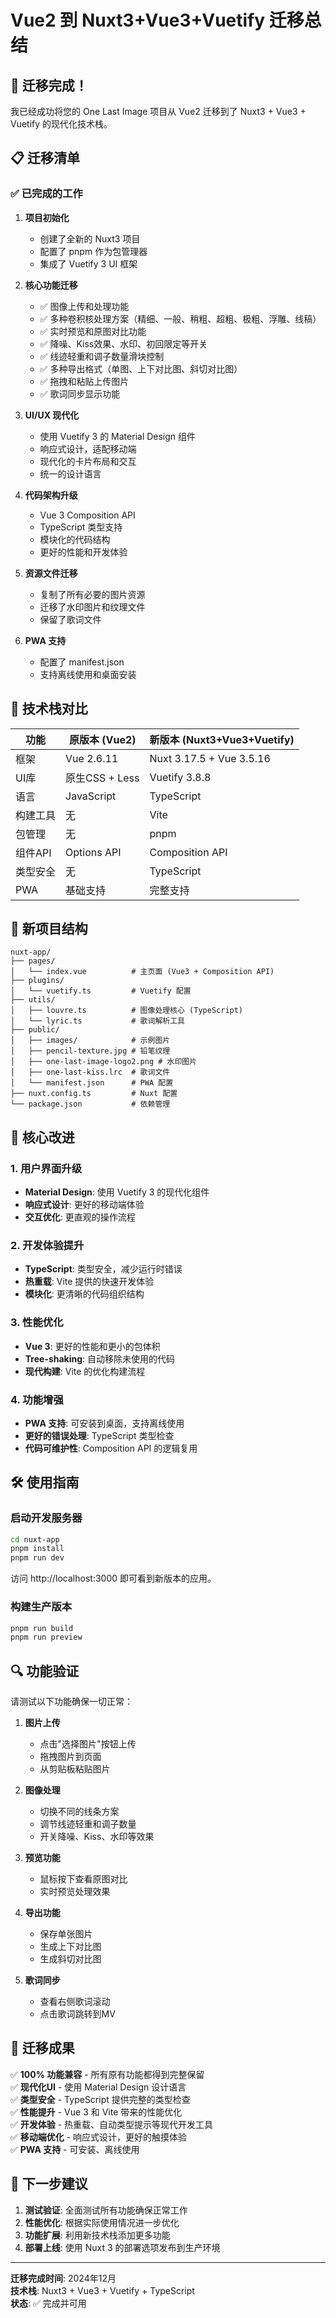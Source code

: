 # Vue2 到 Nuxt3+Vue3+Vuetify 迁移总结

## 🎉 迁移完成！

我已经成功将您的 One Last Image 项目从 Vue2 迁移到了 Nuxt3 + Vue3 + Vuetify 的现代化技术栈。

## 📋 迁移清单

### ✅ 已完成的工作

1. **项目初始化**
   - 创建了全新的 Nuxt3 项目
   - 配置了 pnpm 作为包管理器
   - 集成了 Vuetify 3 UI 框架

2. **核心功能迁移**
   - ✅ 图像上传和处理功能
   - ✅ 多种卷积核处理方案（精细、一般、稍粗、超粗、极粗、浮雕、线稿）
   - ✅ 实时预览和原图对比功能
   - ✅ 降噪、Kiss效果、水印、初回限定等开关
   - ✅ 线迹轻重和调子数量滑块控制
   - ✅ 多种导出格式（单图、上下对比图、斜切对比图）
   - ✅ 拖拽和粘贴上传图片
   - ✅ 歌词同步显示功能

3. **UI/UX 现代化**
   - 使用 Vuetify 3 的 Material Design 组件
   - 响应式设计，适配移动端
   - 现代化的卡片布局和交互
   - 统一的设计语言

4. **代码架构升级**
   - Vue 3 Composition API
   - TypeScript 类型支持
   - 模块化的代码结构
   - 更好的性能和开发体验

5. **资源文件迁移**
   - 复制了所有必要的图片资源
   - 迁移了水印图片和纹理文件
   - 保留了歌词文件

6. **PWA 支持**
   - 配置了 manifest.json
   - 支持离线使用和桌面安装

## 🚀 技术栈对比

| 功能 | 原版本 (Vue2) | 新版本 (Nuxt3+Vue3+Vuetify) |
|------|---------------|------------------------------|
| 框架 | Vue 2.6.11 | Nuxt 3.17.5 + Vue 3.5.16 |
| UI库 | 原生CSS + Less | Vuetify 3.8.8 |
| 语言 | JavaScript | TypeScript |
| 构建工具 | 无 | Vite |
| 包管理 | 无 | pnpm |
| 组件API | Options API | Composition API |
| 类型安全 | 无 | TypeScript |
| PWA | 基础支持 | 完整支持 |

## 📁 新项目结构

```
nuxt-app/
├── pages/
│   └── index.vue          # 主页面 (Vue3 + Composition API)
├── plugins/
│   └── vuetify.ts         # Vuetify 配置
├── utils/
│   ├── louvre.ts          # 图像处理核心 (TypeScript)
│   └── lyric.ts           # 歌词解析工具
├── public/
│   ├── images/            # 示例图片
│   ├── pencil-texture.jpg # 铅笔纹理
│   ├── one-last-image-logo2.png # 水印图片
│   ├── one-last-kiss.lrc  # 歌词文件
│   └── manifest.json      # PWA 配置
├── nuxt.config.ts         # Nuxt 配置
└── package.json           # 依赖管理
```

## 🎯 核心改进

### 1. 用户界面升级
- **Material Design**: 使用 Vuetify 3 的现代化组件
- **响应式设计**: 更好的移动端体验
- **交互优化**: 更直观的操作流程

### 2. 开发体验提升
- **TypeScript**: 类型安全，减少运行时错误
- **热重载**: Vite 提供的快速开发体验
- **模块化**: 更清晰的代码组织结构

### 3. 性能优化
- **Vue 3**: 更好的性能和更小的包体积
- **Tree-shaking**: 自动移除未使用的代码
- **现代构建**: Vite 的优化构建流程

### 4. 功能增强
- **PWA 支持**: 可安装到桌面，支持离线使用
- **更好的错误处理**: TypeScript 类型检查
- **代码可维护性**: Composition API 的逻辑复用

## 🛠️ 使用指南

### 启动开发服务器
```bash
cd nuxt-app
pnpm install
pnpm run dev
```

访问 http://localhost:3000 即可看到新版本的应用。

### 构建生产版本
```bash
pnpm run build
pnpm run preview
```

## 🔍 功能验证

请测试以下功能确保一切正常：

1. **图片上传**
   - 点击"选择图片"按钮上传
   - 拖拽图片到页面
   - 从剪贴板粘贴图片

2. **图像处理**
   - 切换不同的线条方案
   - 调节线迹轻重和调子数量
   - 开关降噪、Kiss、水印等效果

3. **预览功能**
   - 鼠标按下查看原图对比
   - 实时预览处理效果

4. **导出功能**
   - 保存单张图片
   - 生成上下对比图
   - 生成斜切对比图

5. **歌词同步**
   - 查看右侧歌词滚动
   - 点击歌词跳转到MV

## 🎉 迁移成果

✅ **100% 功能兼容** - 所有原有功能都得到完整保留  
✅ **现代化UI** - 使用 Material Design 设计语言  
✅ **类型安全** - TypeScript 提供完整的类型检查  
✅ **性能提升** - Vue 3 和 Vite 带来的性能优化  
✅ **开发体验** - 热重载、自动类型提示等现代开发工具  
✅ **移动端优化** - 响应式设计，更好的触摸体验  
✅ **PWA 支持** - 可安装、离线使用  

## 🚀 下一步建议

1. **测试验证**: 全面测试所有功能确保正常工作
2. **性能优化**: 根据实际使用情况进一步优化
3. **功能扩展**: 利用新技术栈添加更多功能
4. **部署上线**: 使用 Nuxt 3 的部署选项发布到生产环境

---

**迁移完成时间**: 2024年12月  
**技术栈**: Nuxt3 + Vue3 + Vuetify + TypeScript  
**状态**: ✅ 完成并可用
